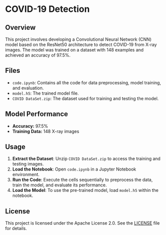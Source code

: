 # COVID-19 Detection 

## Overview
This project involves developing a Convolutional Neural Network (CNN) model based on the ResNet50 architecture to detect COVID-19 from X-ray images. The model was trained on a dataset with 148 examples and achieved an accuracy of 97.5%.

## Files
- `code.ipynb`: Contains all the code for data preprocessing, model training, and evaluation.
- `model.h5`: The trained model file.
- `COVID DataSet.zip`: The dataset used for training and testing the model.

## Model Performance
- **Accuracy:** 97.5%
- **Training Data:** 148 X-ray images

## Usage
1. **Extract the Dataset**: Unzip `COVID DataSet.zip` to access the training and testing images.
2. **Load the Notebook**: Open `code.ipynb` in a Jupyter Notebook environment.
3. **Run the Code**: Execute the cells sequentially to preprocess the data, train the model, and evaluate its performance.
4. **Load the Model**: To use the pre-trained model, load `model.h5` within the notebook.

## License
This project is licensed under the Apache License 2.0. See the [LICENSE](LICENSE) file for details.
